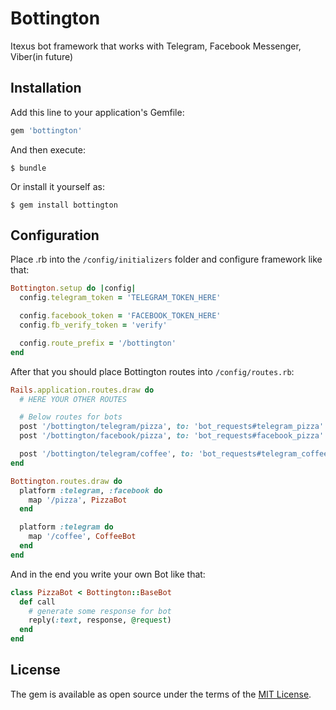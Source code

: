 # Bottington
Itexus bot framework that works with Telegram, Facebook Messenger, Viber(in future)


## Installation

Add this line to your application's Gemfile:

```ruby
gem 'bottington'
```

And then execute:

    $ bundle

Or install it yourself as:

    $ gem install bottington

## Configuration

Place .rb into the ```/config/initializers``` folder and configure framework like that:

```ruby
Bottington.setup do |config|
  config.telegram_token = 'TELEGRAM_TOKEN_HERE'

  config.facebook_token = 'FACEBOOK_TOKEN_HERE'
  config.fb_verify_token = 'verify'

  config.route_prefix = '/bottington'
end
```
After that you should place Bottington routes into ```/config/routes.rb```:

```ruby
Rails.application.routes.draw do
  # HERE YOUR OTHER ROUTES

  # Below routes for bots
  post '/bottington/telegram/pizza', to: 'bot_requests#telegram_pizza'
  post '/bottington/facebook/pizza', to: 'bot_requests#facebook_pizza'

  post '/bottington/telegram/coffee', to: 'bot_requests#telegram_coffee'
end

Bottington.routes.draw do
  platform :telegram, :facebook do
    map '/pizza', PizzaBot
  end

  platform :telegram do
    map '/coffee', CoffeeBot
  end
end
```

And in the end you write your own Bot like that:

```ruby
class PizzaBot < Bottington::BaseBot
  def call
    # generate some response for bot
    reply(:text, response, @request)
  end
end
```

## License

The gem is available as open source under the terms of the [MIT License](https://opensource.org/licenses/MIT).
